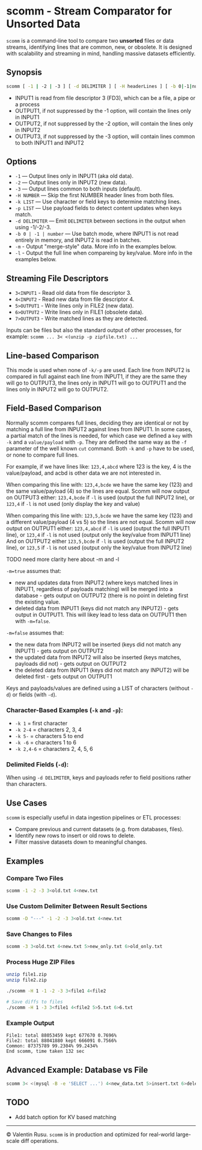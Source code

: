 # scomm - Stream Comparator for Unsorted Data

`scomm` is a command-line tool to compare two **unsorted** files or data streams, identifying lines that are common, new, or obsolete. It is designed with scalability and streaming in mind, handling massive datasets efficiently.

## Synopsis

```sh
scomm [ -1 | -2 | -3 ] [ -d DELIMITER ] [ -H headerLines ] [ -b 0|-1|number ] [ -k LIST -p LIST ] 3<INPUT1 4<INOUT2 [ 5>OUTPUT1 ] [ 6>OUTPUT2 ] [ 7>OUTPUT3 ]
```

- INPUT1 is read from file descriptor 3 (FD3), which can be a file, a pipe or a process
- OUTPUT1, if not suppressed by the -1 option, will contain the lines only in INPUT1
- OUTPUT2, if not suppressed by the -2 option, will contain the lines only in INPUT2
- OUTPUT3, if not suppressed by the -3 option, will contain lines common to both INPUT1 and INPUT2

## Options

- `-1` — Output lines only in INPUT1 (aka old data).
- `-2` — Output lines only in INPUT2 (new data).
- `-3` — Output lines common to both inputs (default).
- `-H NUMBER` — Skip the first NUMBER header lines from both files.
- `-k LIST` — Use character or field keys to determine matching lines.
- `-p LIST` — Use payload fields to detect content updates when keys match.
- `-d DELIMITER` — Emit `DELIMITER` between sections in the output when using -1/-2/-3.
- `-b 0 | -1 | number` — Use batch mode, where INPUT1 is not read entirely in memory, and INPUT2 is read in batches.
- `-m` - Output "merge-style" data. More info in the examples below.
- `-l` - Output the full line when compareing by key/value. More info in the examples below.
   
## Streaming File Descriptors

- `3<INPUT1` - Read old data from file descriptor 3.
- `4<INPUT2` - Read new data from file descriptor 4.
- `5>OUTPUT1` - Write lines only in FILE2 (new data).
- `6>OUTPUT2` - Write lines only in FILE1 (obsolete data).
- `7>OUTPUT3` - Write matched lines as they are detected.

Inputs can be files but also the standard output of other processes, for example:
`scomm ... 3< <(unzip -p zipfile.txt) ...`

## Line-based Comparison

This mode is used when none of `-k/-p` are used.
Each line from INPUT2 is compared in full against each line from INPUT1, if they are the same they will go to OUTPUT3, the lines only in INPUT1 will go to OUTPUT1 and the lines only in INPUT2 will go to OUTPUT2.

## Field-Based Comparison

Normally scomm compares full lines, deciding they are identical or not by matching a full line from INPUT2 against lines from INPUT1.
In some cases, a partial match of the lines is needed, for which case we defined a `key` with `-k` and a `value/payload` with `-p`.
They are defined the same way as the `-f` parameter of the well known `cut` command. Both `-k` and `-p` have to be used, or none to compare full lines.

For example, if we have lines like:
  `123,4,abcd`
where 123 is the key, 4 is the value/payload, and acbd is other data we are not interested in.

When comparing this line with:
  `123,4,bcde`
we have the same key (123) and the same value/payload (4) so the lines are equal.
Scomm will now output on OUTPUT3 either:
  `123,4,bcde` if `-l` is used (output the full INPUT2 line), or
  `123,4` if `-l` is not used (only display the key and value)

When comparing this line with:
  `123,5,bcde`
we have the same key (123) and a different value/payload (4 vs 5) so the lines are not equal.
Scomm will now output on OUTPUT1 either:
  `123,4,abcd` if `-l` is used (output the full INPUT1 line), or
  `123,4` if `-l` is not used (output only the key/value from INPUT1 line)
And on OUTPUT2 either
  `123,5,bcde` if `-l` is used (output the full INPUT2 line), or
  `123,5` if `-l` is not used (output only the key/value from INPUT2 line)

TODO need more clarity here about -m and -l

`-m=true` assumes that:
   - new and updates data from INPUT2 (where keys matched lines in INPUT1, regardless of payloads matching) will be merged into a database - gets output on OUTPUT2 (there is no point in deleting first the existing value.
   - deleted data from INPUT1 (keys did not match any INPUT2) - gets output in OUTPUT1.
This will likey lead to less data on OUTPUT1 then with `-m=false`.

`-m=false` assumes that:
   - the new data from INPUT2 will be inserted (keys did not match any INPUT1) - gets output on OUTPUT2
   - the updated data from INPUT2 will also be inserted (keys matches, payloads did not) - gets output on OUTPUT2
   - the deleted data from INPUT1 (keys did not match any INPUT2) will be deleted first - gets output on OUTPUT1

Keys and payloads/values are defined using a LIST of characters (without `-d`) or fields (with `-d`).

### Character-Based Examples (`-k` and `-p`):

- `-k 1` = first character
- `-k 2-4` = characters 2, 3, 4
- `-k 5-` = characters 5 to end
- `-k -6` = characters 1 to 6
- `-k 2,4-6` = characters 2, 4, 5, 6

### Delimited Fields (`-d`):

When using `-d DELIMITER`, keys and payloads refer to field positions rather than characters.

## Use Cases

`scomm` is especially useful in data ingestion pipelines or ETL processes:

- Compare previous and current datasets (e.g. from databases, files).
- Identify new rows to insert or old rows to delete.
- Filter massive datasets down to meaningful changes.

## Examples

### Compare Two Files

```sh
scomm -1 -2 -3 3<old.txt 4<new.txt
```

### Use Custom Delimiter Between Result Sections

```sh
scomm -D "---" -1 -2 -3 3<old.txt 4<new.txt
```

### Save Changes to Files

```sh
scomm -3 3<old.txt 4<new.txt 5>new_only.txt 6>old_only.txt
```

### Process Huge ZIP Files

```sh
unzip file1.zip
unzip file2.zip

./scomm -H 1 -1 -2 -3 3<file1 4<file2

# Save diffs to files
./scomm -H 1 -3 3<file1 4<file2 5>5.txt 6>6.txt
```

### Example Output

```
File1: total 88053459 kept 677670 0.7696%
File2: total 88041880 kept 666091 0.7566%
Common: 87375789 99.2304% 99.2434%
End scomm, time taken 132 sec
```

## Advanced Example: Database vs File

```sh
scomm 3< <(mysql -B -e 'SELECT ...') 4<new_data.txt 5>insert.txt 6>delete.txt
```

## TODO

- Add batch option for KV based matching


---

© Valentin Rusu. `scomm` is in production and optimized for real-world large-scale diff operations.
